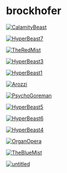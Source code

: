 # brockhofer

<a href="CalamityBeast.jpg"><img alt="CalamityBeast" src="CalamityBeast.jpg"></a>

<a href="HyperBeast7.jpg"><img alt="HyperBeast7" src="HyperBeast7.jpg"></a>

<a href="TheRedMist.jpg"><img alt="TheRedMist" src="TheRedMist.jpg"></a>

<a href="HyperBeast3.jpg"><img alt="HyperBeast3" src="HyperBeast3.jpg"></a>

<a href="HyperBeast1.jpg"><img alt="HyperBeast1" src="HyperBeast1.jpg"></a>

<a href="Arozzi.jpg"><img alt="Arozzi" src="Arozzi.jpg"></a>

<a href="PsychoGoreman.jpg"><img alt="PsychoGoreman" src="PsychoGoreman.jpg"></a>

<a href="HyperBeast5.jpg"><img alt="HyperBeast5" src="HyperBeast5.jpg"></a>

<a href="HyperBeast6.jpg"><img alt="HyperBeast6" src="HyperBeast6.jpg"></a>

<a href="HyperBeast4.jpg"><img alt="HyperBeast4" src="HyperBeast4.jpg"></a>

<a href="OrganOpera.jpg"><img alt="OrganOpera" src="OrganOpera.jpg"></a>

<a href="TheBlueMist.jpg"><img alt="TheBlueMist" src="TheBlueMist.jpg"></a>

<a href="untitled.jpg"><img alt="untitled" src="untitled.jpg"></a>

